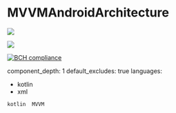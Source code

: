 # MVVMAndroidArchitecture 


![](https://developer.android.com/topic/libraries/architecture/images/final-architecture.png)


<img src='https://bettercodehub.com/edge/badge/codewith-fun/KotlinMultiplatform_MVVM?branch=master'>

[![BCH compliance](https://bettercodehub.com/edge/badge/codewith-fun/KotlinMultiplatform_MVVM?branch=master)](https://bettercodehub.com/)


component_depth: 1
default_excludes: true
languages:
- kotlin
- xml



~~~~
kotlin  MVVM
~~~~
